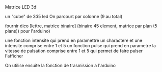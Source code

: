 Matrice LED 3d

un "cube" de 3*3*5 led
On parcourt par colonne (9 au total)

fournir dico [lettre, matrice binaire] (binaire 45 element, matrice par plan (5 plans)) pour l'arduino)

une fonction intensite qui prend en paramettre un charactere et une intensite comprise entre 1 et 5
un fonction pulse qui prend en parametre la vitesse de pulsation comprise entre 1 et 5 qui permet de faire pulser l'afficher

On utilise ensuite la fonction de trasmission a l'arduino